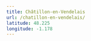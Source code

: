 ```yaml
---
title: Châtillon-en-Vendelais
url: /chatillon-en-vendelais/
latitude: 48.225
longitude: -1.178
---
```

